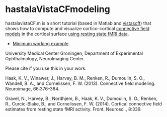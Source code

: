 # hastalaVistaCFmodeling
  

hastalavistaCF.m is a short tutorial (based in Matlab and [vistasoft](https://github.com/vistalab/vistasoft)) that shows how to compute and visualize cortico-cortical [connective field models](http://www.ncbi.nlm.nih.gov/pubmed/23110879) in the cortical surface [using resting state fMRI data](https://www.ncbi.nlm.nih.gov/pmc/articles/PMC4215614/). 
  
* [Minimum working example](https://drive.google.com/drive/folders/1zI58dCh4KGFACPpYfNOeFDdFD_OZ_Qpv?usp=sharing).

University Medical Center Groningen, Department of Experimental Ophthalmology, NeuroImaging Center.
    
Please cite if you use this in your work.
  
Haak, K. V., Winawer, J., Harvey, B. M., Renken, R., Dumoulin, S. O., Wandell, B. A., and Cornelissen, F. W. (2013). Connective field modeling. Neuroimage, 66:376–384.
  
Gravel, N., Harvey, B., Nordhjem, B., Haak, K. V., Dumoulin, S. O., Renken, R., Curcic-Blake, B., and Cornelissen, F. W. (2014). Cortical connective field estimates from resting state fMRI activity. Front. Neurosci., 8:339.
 
